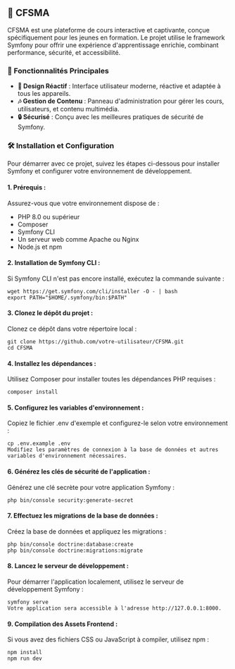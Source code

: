 ## 🌟 CFSMA

CFSMA est une plateforme de cours interactive et captivante, conçue spécifiquement pour les jeunes en formation. Le projet utilise le framework Symfony pour offrir une expérience d'apprentissage enrichie, combinant performance, sécurité, et accessibilité.

### 🚀 Fonctionnalités Principales
- **🎨 Design Réactif** : Interface utilisateur moderne, réactive et adaptée à tous les appareils.
- **🎶 Gestion de Contenu** : Panneau d'administration pour gérer les cours, utilisateurs, et contenu multimédia.
- **🔒 Sécurisé** : Conçu avec les meilleures pratiques de sécurité de Symfony.

### 🛠️ Installation et Configuration

Pour démarrer avec ce projet, suivez les étapes ci-dessous pour installer Symfony et configurer votre environnement de développement.

#### **1. Prérequis :**
Assurez-vous que votre environnement dispose de :
- PHP 8.0 ou supérieur
- Composer
- Symfony CLI
- Un serveur web comme Apache ou Nginx
- Node.js et npm

#### **2. Installation de Symfony CLI :**
Si Symfony CLI n'est pas encore installé, exécutez la commande suivante :

```
wget https://get.symfony.com/cli/installer -O - | bash
export PATH="$HOME/.symfony/bin:$PATH"
```
#### **3. Clonez le dépôt du projet :**
Clonez ce dépôt dans votre répertoire local :

```
git clone https://github.com/votre-utilisateur/CFSMA.git
cd CFSMA
```
#### **4. Installez les dépendances :**
Utilisez Composer pour installer toutes les dépendances PHP requises :
```
composer install
```
#### **5. Configurez les variables d'environnement :**
Copiez le fichier .env d'exemple et configurez-le selon votre environnement :
```
cp .env.example .env
Modifiez les paramètres de connexion à la base de données et autres variables d'environnement nécessaires.
```
#### **6. Générez les clés de sécurité de l'application :**
Générez une clé secrète pour votre application Symfony :
```
php bin/console security:generate-secret
```
#### **7. Effectuez les migrations de la base de données :**
Créez la base de données et appliquez les migrations :
```
php bin/console doctrine:database:create
php bin/console doctrine:migrations:migrate
```
#### **8. Lancez le serveur de développement :**
Pour démarrer l'application localement, utilisez le serveur de développement Symfony :
```
symfony serve
Votre application sera accessible à l'adresse http://127.0.0.1:8000.
```
#### **9. Compilation des Assets Frontend :**
Si vous avez des fichiers CSS ou JavaScript à compiler, utilisez npm :
```
npm install
npm run dev
```
